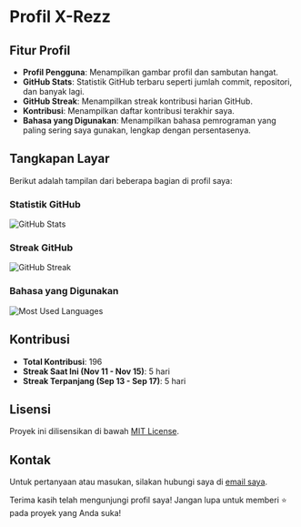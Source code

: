 # Profil X-Rezz


## Fitur Profil

- **Profil Pengguna**: Menampilkan gambar profil dan sambutan hangat.
- **GitHub Stats**: Statistik GitHub terbaru seperti jumlah commit, repositori, dan banyak lagi.
- **GitHub Streak**: Menampilkan streak kontribusi harian GitHub.
- **Kontribusi**: Menampilkan daftar kontribusi terakhir saya.
- **Bahasa yang Digunakan**: Menampilkan bahasa pemrograman yang paling sering saya gunakan, lengkap dengan persentasenya.

## Tangkapan Layar

Berikut adalah tampilan dari beberapa bagian di profil saya:

### Statistik GitHub
![GitHub Stats](https://github-readme-stats.vercel.app/api?username=RerezzOffc&show_icons=true&theme=radical&count_private=true&hide=prs,issues&include_all_commits=true)

### Streak GitHub
![GitHub Streak](https://github-readme-streak-stats.herokuapp.com/?user=RerezzOffc&theme=dark&hide_border=true)

### Bahasa yang Digunakan
![Most Used Languages](https://github-readme-stats.vercel.app/api/top-langs/?username=RerezzOffc&langs_count=6&theme=radical&layout=compact)

## Kontribusi

- **Total Kontribusi**: 196
- **Streak Saat Ini (Nov 11 - Nov 15)**: 5 hari
- **Streak Terpanjang (Sep 13 - Sep 17)**: 5 hari

## Lisensi

Proyek ini dilisensikan di bawah [MIT License](LICENSE).

## Kontak

Untuk pertanyaan atau masukan, silakan hubungi saya di [email saya](mailto:rerezzofficial@gmail.com.com).

Terima kasih telah mengunjungi profil saya! Jangan lupa untuk memberi ⭐ pada proyek yang Anda suka!
